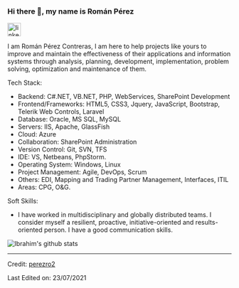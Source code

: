 ### Hi there 👋, my name is Román Pérez
[<img src='https://cdn.jsdelivr.net/npm/simple-icons@3.0.1/icons/linkedin.svg' alt='linkedin' height='30'>](https://www.linkedin.com/in/iscromanpc/)

I am Román Pérez Contreras, I am here to help projects like yours to improve and maintain the effectiveness of their applications and information systems through analysis, planning, development, implementation, problem solving, optimization and maintenance of them.

Tech Stack:

- Backend: C#.NET, VB.NET, PHP, WebServices, SharePoint Development
- Frontend/Frameworks: HTML5, CSS3, Jquery, JavaScript, Bootstrap, Telerik Web Controls, Laravel
- Database: Oracle, MS SQL, MySQL
- Servers: IIS, Apache, GlassFish
- Cloud: Azure
- Collaboration: SharePoint Administration
- Version Control: Git, SVN, TFS
- IDE: VS, Netbeans, PhpStorm.
- Operating System: Windows, Linux
- Project Management: Agile, DevOps, Scrum
- Others: EDI, Mapping and Trading Partner Management, Interfaces, ITIL
- Areas: CPG, O&G.

Soft Skills:

-  I have worked in multidisciplinary and globally distributed teams. I consider myself a resilient, proactive, initiative-oriented and results-oriented person. I have a good communication skills.

![Ibrahim's github stats](https://github-readme-stats.vercel.app/api?username=perezro2&show_icons=true&theme=radical)

----
Credit: [perezro2](https://github.com/perezro2)

Last Edited on: 23/07/2021
